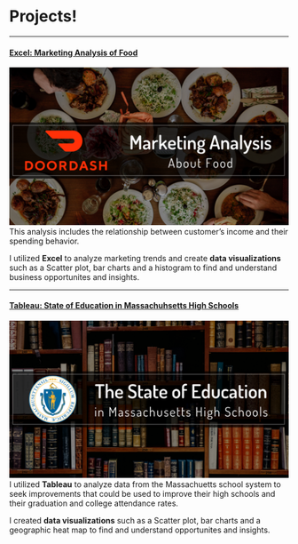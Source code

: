 # Projects!

---
#### [Excel: Marketing Analysis of Food](https://www.linkedin.com/pulse/doordash-examining-marketing-trends-using-excel-melissa-voda)
[<img src="/images/ddarticle.png"/>](Link)
This analysis includes the relationship between customer’s income and their spending behavior. 

I utilized **Excel** to analyze marketing trends and create **data visualizations** such as a Scatter plot, bar charts and a histogram to find and understand business opportunites and insights.

----
#### [Tableau: State of Education in Massachuhsetts High Schools](https://www.linkedin.com/pulse/state-education-massachusetts-high-schools-melissa-voda)
[<img src="/images/MassEducation.png"/>](Link)
I utilized **Tableau** to analyze data from the Massachuetts school system to seek improvements that could be used to improve their high schools and their graduation and college attendance rates. 

I created **data visualizations** such as a Scatter plot, bar charts and a geographic heat map to find and understand opportunites and insights.
